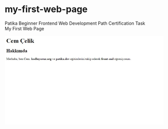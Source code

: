 # my-first-web-page
Patika Beginner Frontend Web Development Path Certification Task
<br>My First Web Page

![My First Web Page Preview](./my-first-web-page-preview.jpg "My First Web Page")
